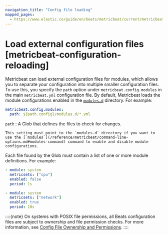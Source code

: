 ```yaml
---
navigation_title: "Config file loading"
mapped_pages:
  - https://www.elastic.co/guide/en/beats/metricbeat/current/metricbeat-configuration-reloading.html
---
```


# Load external configuration files [metricbeat-configuration-reloading]


Metricbeat can load external configuration files for modules, which allows you to separate your configuration into multiple smaller configuration files. To use this, you specify the `path` option under `metricbeat.config.modules` in the main `metricbeat.yml` configuration file. By default, Metricbeat loads the module configurations enabled in the [`modules.d`](/reference/metricbeat/configuration-metricbeat.md#configure-modules-d-configs) directory. For example:

```yaml
metricbeat.config.modules:
  path: ${path.config}/modules.d/*.yml
```

`path`
:   A Glob that defines the files to check for changes.

    This setting must point to the `modules.d` directory if you want to use the [`modules`](/reference/metricbeat/command-line-options.md#modules-command) command to enable and disable module configurations.


Each file found by the Glob must contain a list of one or more module definitions. For example:

```yaml
- module: system
  metricsets: ["cpu"]
  enabled: false
  period: 1s

- module: system
  metricsets: ["network"]
  enabled: true
  period: 10s
```

::::{note}
On systems with POSIX file permissions, all Beats configuration files are subject to ownership and file permission checks. For more information, see [Config File Ownership and Permissions](/reference/libbeat/config-file-permissions.md).
::::



